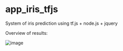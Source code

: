 # app_iris_tfjs

System of iris prediction using tf.js + node.js + jquery

Overview of results:

![image](https://github.com/HoltechHard/app_iris_tfjs/assets/35493202/72687157-2979-4895-bdd0-0fff9b321791)

